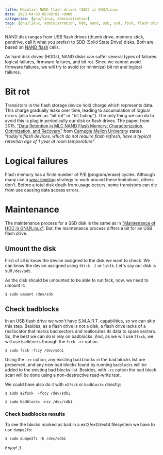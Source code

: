 ```yaml
---
title: Maintain NAND flash drives (SSD) in GNU/Linux
date: 2023-04-08 00:00:01 +0000
categories: [gnu/linux, administration]
tags: [gnu/linux, administration, hdd, nand, usb, ssd, fsck, flash drive]
---
```


NAND disk ranges from USB flash drives (thumb drive, memory stick, pendrive, call it what you prefer) to SDD (Solid State Drive) disks.
Both are based on [NAND flash](https://en.wikipedia.org/wiki/Flash_memory#NAND_flash) cells.

As hard disk drives (HDDs), NAND disks can suffer several types of failures: logical failures, firmware failures, and bit rot.
Since we cannot avoid firmware failures, we will try to avoid (or minimize) bit rot and logical failures.

# Bit rot

Transistors in the flash storage device hold charge which represents data.
This charge gradually leaks over time, leading to accumulation of logical errors (also known as "bit rot" or "bit fading").
The only thing we can do to avoid this is plug in periodically our disk or flash drives.
The paper, from 2015, ["Data Retention in MLC NAND Flash Memory: Characterization, Optimization, and Recovery"](https://people.inf.ethz.ch/omutlu/pub/flash-memory-data-retention_hpca15.pdf) from [Carnegie Mellon University](https://en.wikipedia.org/wiki/Carnegie_Mellon_University) states "*today's flash devices, which do not require flash refresh, have a typical retention age of 1 year at room temperature*".

# Logical failures

Flash memory has a finite number of P/E (program/erase) cycles.
Although many use a [wear leveling](https://en.wikipedia.org/wiki/Wear_leveling) strategy to work around these limitations, others don't.
Before a total disk death from usage occurs, some transistors can die from use causing data access errors.

# Maintenance

The maintenance process for a SSD disk is the same as in ["Maintenance of HDD in GNU/Linux"](https://rubenhortas.github.io/posts/maintenance-of-hdd-in-gnu-linux/).
But, the maintenance process differs a bit for an USB flash drive.

## Umount the disk

First of all is know the device assigned to the disk we want to check.
We can know the device assigned using `fdisk -l` or `lsblk`.
Let's say our disk is still `/dev/sdb`.

As the disk should be umounted to be able to run fsck, now, we need to umount it:

```
$ sudo umount /dev/sdb
```

## Check badblocks

In an USB flash drive we won't have S.M.A.R.T. capabilities, so we can skip this step.
Besides, as a flash drive is not a disk, a flash drive lacks of a reallocator that marks bad sectors and reallocates its data to spare sectors.
So, the best we can do is rely on badblocks. And, as we will use `2fsck`, we will use `badblocks` through the `fsck -cc` option.

```
$ sudo fsck -fccy /dev/sdb1
```

Using the `-cc` option, any existing bad blocks in the bad blocks list are preserved, and any new bad blocks found by running `badblocks` will be added to the existing bad blocks list.
Besides, with `-cc` option the bad block scan will be done using a non-destructive read-write test.

We could have also do it with `e2fsck` or `badblocks` directly:

```
$ sudo e2fsck  -fccy /dev/sdb1
```

```
$ sudo badblocks -nsv /dev/sdb1
```

### Check badblocks results

To see the blocks marked as bad in a ext2/ext3/ext4 filesystem we have to use `dumpe2fs`:

```
$ sudo dumpe2fs -b /dev/sdb1
```

*Enjoy! ;)*
